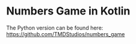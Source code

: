 # Numbers Game in Kotlin

The Python version can be found here: https://github.com/TMDStudios/numbers_game